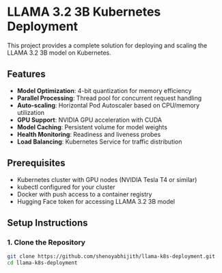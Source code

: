 # LLAMA 3.2 3B Kubernetes Deployment

This project provides a complete solution for deploying and scaling the LLAMA 3.2 3B model on Kubernetes.

## Features

- **Model Optimization**: 4-bit quantization for memory efficiency
- **Parallel Processing**: Thread pool for concurrent request handling
- **Auto-scaling**: Horizontal Pod Autoscaler based on CPU/memory utilization
- **GPU Support**: NVIDIA GPU acceleration with CUDA
- **Model Caching**: Persistent volume for model weights
- **Health Monitoring**: Readiness and liveness probes
- **Load Balancing**: Kubernetes Service for traffic distribution

## Prerequisites

- Kubernetes cluster with GPU nodes (NVIDIA Tesla T4 or similar)
- kubectl configured for your cluster
- Docker with push access to a container registry
- Hugging Face token for accessing LLAMA 3.2 3B model

## Setup Instructions

### 1. Clone the Repository

```bash
git clone https://github.com/shenoyabhijith/llama-k8s-deployment.git
cd llama-k8s-deployment
